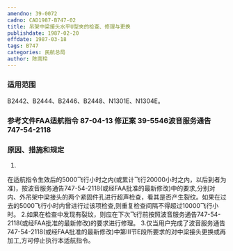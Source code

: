 ```yaml
---
amendno: 39-0072
cadno: CAD1987-B747-02
title: 吊架中梁接头水平U型夹的检查、修理与更换
publishdate: 1987-02-20
effdate: 1987-03-18
tags: B747
categories: 民航总局
author: 陈南玲
---
```


### 适用范围 
B2442、B2444、B2446、B2448、N1301E、N1304E。

<!--more-->
### 参考文件FAA适航指令 87-04-13 修正案 39-5546波音服务通告 747-54-2118 

### 原因、措施和规定 
1.
在适航指令生效后的5000飞行小时之内(或累计飞行20000小时之内，以后到者为准)，按波音服务通告747-54-2118(或经FAA批准的最新修改)中的要求,分别对内、外吊架中梁接头的两个紧固件孔进行超声检查，看其是否产生裂纹。如果在过去的5000飞行小时内曾进行过该项检查,则重复检查间隔不得超过10000飞行小时。 
    2.如果在检查中发现有裂纹，则应在下次飞行前按照波音服务通告747-54-2118(或经FAA批准的最新修改)的要求进行修理。 
    3.仅当用户完成了波音服务通告747-54-2118(或经FAA批准的最新修改)中第Ⅲ节E段所要求的对中梁接头更换或再加工,方可停止执行本适航指令。

